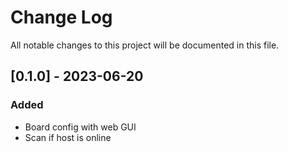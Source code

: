 
# Change Log
All notable changes to this project will be documented in this file.

## [0.1.0] - 2023-06-20
### Added
- Board config with web GUI
- Scan if host is online

